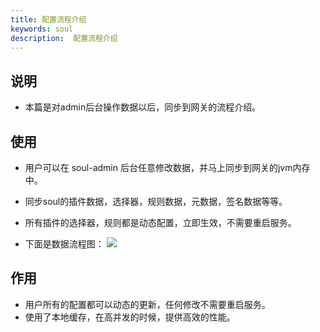 ```yaml
---
title: 配置流程介绍
keywords: soul
description:  配置流程介绍
---
```


## 说明
 
* 本篇是对admin后台操作数据以后，同步到网关的流程介绍。

## 使用

* 用户可以在 soul-admin 后台任意修改数据，并马上同步到网关的jvm内存中。
* 同步soul的插件数据，选择器，规则数据，元数据，签名数据等等。
* 所有插件的选择器，规则都是动态配置，立即生效，不需要重启服务。

* 下面是数据流程图：
 ![](https://yu199195.github.io/images/soul/plugin-data.png)

## 作用

* 用户所有的配置都可以动态的更新，任何修改不需要重启服务。
* 使用了本地缓存，在高并发的时候，提供高效的性能。
